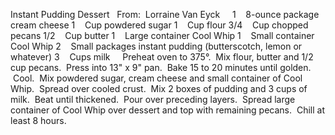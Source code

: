 Instant Pudding Dessert
 
From:  Lorraine Van Eyck
 
 
1    8-ounce package cream cheese
1    Cup powdered sugar
1    Cup flour
3/4    Cup chopped pecans
1/2    Cup butter
1    Large container Cool Whip
1    Small container Cool Whip
2    Small packages instant pudding (butterscotch, lemon or whatever)
3    Cups milk
 
 
Preheat oven to 375°.  Mix flour, butter and 1/2 cup pecans.  Press into 13" x 9" pan.  Bake 15 to 20 minutes until golden.  Cool.  Mix powdered sugar, cream cheese and small container of Cool Whip.  Spread over cooled crust.  Mix 2 boxes of pudding and 3 cups of milk.  Beat until thickened.  Pour over preceding layers.  Spread large container of Cool Whip over dessert and top with remaining pecans.  Chill at least 8 hours.
